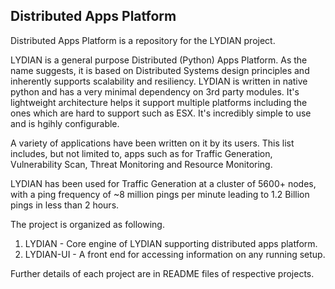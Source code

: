 Distributed Apps Platform
--------------------------

Distributed  Apps Platform is a repository for the LYDIAN project. 

LYDIAN is a general purpose Distributed (Python) Apps Platform. As the name suggests, it is based on Distributed Systems design principles and inherently supports  scalability and resiliency. LYDIAN is written in native python and has a very minimal dependency on 3rd party modules. It's lightweight architecture helps it support multiple platforms including the ones which are hard to support such as ESX. It's incredibly simple to use and is hgihly configurable.

A variety of applications have been written on it by its users. This list includes, but not limited to, apps such as for Traffic Generation, Vulnerability Scan, Threat Monitoring and Resource Monitoring.

LYDIAN has been used for Traffic Generation at a cluster of 5600+ nodes, with a ping frequency of ~8 million pings per minute leading to 1.2 Billion pings in less than 2 hours.

The project is organized as following. 

1. LYDIAN - Core engine of LYDIAN supporting distributed apps platform.
2. LYDIAN-UI - A front end for accessing information on any running setup.

Further details of each project are in README files of respective projects.
